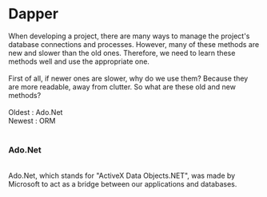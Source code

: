 # Dapper

When developing a project, there are many ways to manage the project's database connections and processes. However, many of these methods are new and slower than the old ones. Therefore, we need to learn these methods well and use the appropriate one.
<br>
<br>
First of all, if newer ones are slower, why do we use them? Because they are more readable, away from clutter. So what are these old and new methods?
<br> 
<br>
Oldest : Ado.Net 
<br>
Newest : ORM
<br> <br>
<h3> Ado.Net </h3>
<br>
Ado.Net, which stands for "ActiveX Data Objects.NET", was made by Microsoft to act as a bridge between our applications and databases.
